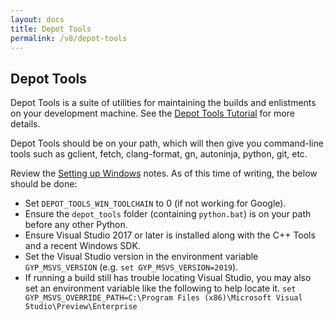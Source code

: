 ```yaml
---
layout: docs
title: Depot Tools
permalink: /v8/depot-tools
---
```


## Depot Tools

Depot Tools is a suite of utilities for maintaining the builds and enlistments
on your development machine. See the [Depot Tools Tutorial](https://commondatastorage.googleapis.com/chrome-infra-docs/flat/depot_tools/docs/html/depot_tools_tutorial.html) for more details.

Depot Tools should be on your path, which will then give you command-line tools
such as gclient, fetch, clang-format, gn, autoninja, python, git, etc.

Review the [Setting up Windows](https://chromium.googlesource.com/chromium/src/+/master/docs/windows_build_instructions.md#setting-up-windows)
notes. As of this time of writing, the below should be done:

 - Set `DEPOT_TOOLS_WIN_TOOLCHAIN` to 0 (if not working for Google).
 - Ensure the `depot_tools` folder (containing `python.bat`) is on your path
   before any other Python.
 - Ensure Visual Studio 2017 or later is installed along with the C++ Tools and
   a recent Windows SDK.
 - Set the Visual Studio version in the environment variable `GYP_MSVS_VERSION`
   (e.g. `set GYP_MSVS_VERSION=2019`).
 - If running a build still has trouble locating Visual Studio, you may also set an
   environment variable like the following to help locate it.
   `set GYP_MSVS_OVERRIDE_PATH=C:\Program Files (x86)\Microsoft Visual Studio\Preview\Enterprise`
